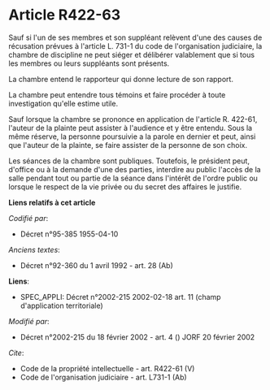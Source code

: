 # Article R422-63

Sauf si l'un de ses membres et son suppléant relèvent d'une des causes de récusation prévues à l'article L. 731-1 du code de
l'organisation judiciaire, la chambre de discipline ne peut siéger et délibérer valablement que si tous les membres ou leurs
suppléants sont présents. 

La chambre entend le rapporteur qui donne lecture de son rapport. 

La chambre peut entendre tous témoins et faire procéder à toute investigation qu'elle estime utile. 

Sauf lorsque la chambre se prononce en application de l'article R. 422-61, l'auteur de la plainte peut assister à l'audience
et y être entendu. Sous la même réserve, la personne poursuivie a la parole en dernier et peut, ainsi que l'auteur de la
plainte, se faire assister de la personne de son choix. 

Les séances de la chambre sont publiques. Toutefois, le président peut, d'office ou à la demande d'une des parties, interdire
au public l'accès de la salle pendant tout ou partie de la séance dans l'intérêt de l'ordre public ou lorsque le respect de
la vie privée ou du secret des affaires le justifie.

**Liens relatifs à cet article**

_Codifié par_:

  - Décret n°95-385 1955-04-10

_Anciens textes_:

  - Décret n°92-360 du 1 avril 1992 - art. 28 (Ab)

**Liens**:

  - SPEC_APPLI: Décret n°2002-215 2002-02-18 art. 11 (champ d'application territoriale)

_Modifié par_:

  - Décret n°2002-215 du 18 février 2002 - art. 4 () JORF 20 février 2002

_Cite_:

  - Code de la propriété intellectuelle - art. R422-61 (V)
  - Code de l'organisation judiciaire - art. L731-1 (Ab)
